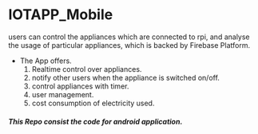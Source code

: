 # IOTAPP_Mobile

users can control the appliances which are connected to rpi, and analyse the usage of particular appliances, which is backed by Firebase Platform. 

* The App offers.
  1. Realtime control over appliances.
  2. notify other users when the appliance is switched on/off.
  3. control appliances with timer.
  4. user management.
  5. cost consumption of electricity used.

##### This Repo consist the code for android application.
